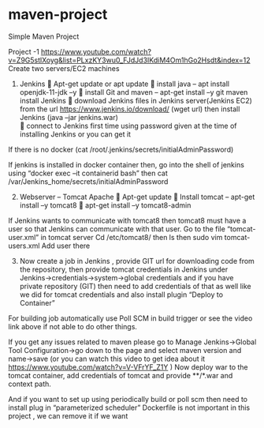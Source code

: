# maven-project

Simple Maven Project


Project -1 
https://www.youtube.com/watch?v=Z9G5stlXoyg&list=PLxzKY3wu0_FJdJd3IKdiM4Om1hGo2Hsdt&index=12 
Create two servers/EC2 machines
1.	Jenkins 
	Apt-get update or apt update
	install java – apt install openjdk-11-jdk –y
	install Git and maven – apt-get install –y git maven
install Jenkins
	download Jenkins files in Jenkins server(Jenkins EC2) from the url https://www.jenkins.io/download/ (wget url) then install Jenkins (java –jar jenkins.war)  
	connect to Jenkins first time using password given at the time of installing Jenkins or you can get it 

If there is no docker 
(cat /root/.jenkins/secrets/initialAdminPassword)

If jenkins is installed in docker container then, go into the shell of jenkins using “docker exec –it containerid bash” then 
cat /var/Jenkins_home/secrets/initialAdminPassword 

2.	Webserver – Tomcat Apache
	Apt-get update
	Install tomcat – apt-get install –y tomcat8
	apt-get install –y tomcat8-admin

If Jenkins wants to communicate with tomcat8 then tomcat8 must have a user so that Jenkins can communicate with that user.
Go to the file “tomcat-user.xml” in tomcat server
Cd /etc/tomcat8/ then ls then sudo vim tomcat-users.xml 
Add user there <user username="Aqeel" password="pwd123" roles="manager-script,manager-status,manager-gui"/>

3.	Now create a job in Jenkins , provide GIT url for downloading code from the repository, then  provide tomcat credentials in Jenkins under Jenkins->credentials->system->global credentials and if you have private repository (GIT) then need to add credentials of that as well like we did for tomcat credentials and also install plugin “Deploy to Container” 

For building job automatically use Poll SCM in build trigger or see the video link above if not able to do other things.

If you get any issues related to maven please go to Manage Jenkins->Global Tool Configuration->go down to the page and select maven version and name->save (or you can watch this video to get idea about it https://www.youtube.com/watch?v=V-VFrYF_Z1Y )
Now deploy war to the tomcat container, add credentials of tomcat and provide **/*.war and context path. 

And if you want to set up using periodically build or poll scm then need to install plug in “parameterized scheduler”
Dockerfile is not important in this project , we can remove it if we want 




